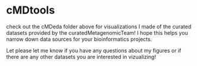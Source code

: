 # cMDtools

check out the cMDeda folder above for visualizations I made of the curated
datasets provided by the curatedMetagenomicTeam! I hope this helps you 
narrow down data sources for your bioinformatics projects. 

Let please let me know if you have any questions about my figures or if there
are any other datasets you are interested in vizualizing! 
